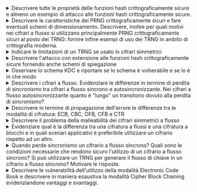 <details>
  <summary>Descrivere tutte le proprietà delle funzioni hash crittograficamente sicure e almeno un esempio di attacco alle funzioni hash crittograficamente sicure.
</summary>

  **Una funzione hash crittograficamente sicura deve soddisfare le seguenti proprietà:**  

1. **Efficienza**  
   Deve essere computazionalmente facile calcolare l’hash \( H(x) \) per ogni input \( x \) indipendentemente dalla sua lunghezza.

2. **Unidirezionalità**  
   Deve essere computazionalmente difficile risalire all’input \( x \) data solo l'impronta\( H(x) \).

3. **Resistenza debole alle collisioni**  
   Dato un input \( x \), deve essere difficile trovare un altro input \( y \ne x \) tale che \( H(y) = H(x) \).

4. **Resistenza forte alle collisioni**  
   Deve essere difficile trovare qualsiasi coppia di input distinti \( (x, y) \) tale che \( H(x) = H(y) \).

## Esempio di attacco: Birthday Attack

Il **Birthday Attack** è un attacco crittografico che sfrutta il paradosso del compleanno per trovare collisioni in una funzione hash.

- **Obiettivo**: trovare due input differenti \( x \) e \( y \) tali che \( H(x) = H(y) \).
- **Utilizzo**: può essere usato, ad esempio, per ottenere la firma digitale su un documento apparentemente innocuo e riutilizzarla su un altro documento malevolo con lo stesso hash.
- **Motivazione**: la probabilità di collisione aumenta con il numero di tentativi effettuati, rendendo questo attacco efficace per funzioni hash con output troppo corto.

</details>

<details>
  <summary>Descrivere le caratteristiche dei PRNG crittograficamente sicuri e fare eventuali schemi di dimensionamento. Descrivere, inoltre per quali motivi nei cifrari a flusso si utilizzano principalmente PRNG crittograficamente sicuri al posto dei TRNG: fornire infine esempi di uso dei TRNG in ambito di crittografia moderna.
</summary>

**I PRNG** crittograficamente sicuri devono avere le seguenti caratteristiche:

  **Casualità dei bit di uscita:** che si verifica sottoponendo l’uscita ad una serie di test statistici previsti dallo standard FIPS 140-2
**Imprevedibilità dei bit di uscita:** che si verifica sottoponendo l’uscita del componente al test next-bit che considera L bit e a partire da essi verifica se esiste un protocollo polinomiale in grado di predire con una probabilità maggiore di 0.5 il bit (L+1)-esimo.
**Indeducibilità del seme:** Deve essere computazionalmente infattibile per un intrusore riuscire a risalire ai bit precedenti fino al seme iniziale. Questa caratteristica è garantita dall’utilizzo di una funzione unidirezionale al posto o della funzione G di calcolo dello stato futuro, o della funzione F di uscita, dell’automa a stati finiti con cui è implementato il PRNG crittografico.
4
Per garantire sicurezza, la lunghezza del seed deve essere almeno pari al livello di sicurezza desiderato. Esempio:

Sicurezza a 128 bit ⇒ seed di almeno 128 bit.

Sicurezza a 256 bit ⇒ seed di almeno 256 bit.

Nei **cifrari a flusso** si utilizzano principalmente PRNG crittograficamente sicuri al posto dei TRNG perché questi ultimi hanno un grosso limite legato alla frequenza di generazione. La maggior parte degli scenari applicativi richiede una frequenza molto alta di generazione di chiave che il TRNG non può garantire, perché quest’ultimo estrae bit casuali da fenomeni fisici che non si verificano in base alle nostre esigenze. Un secondo motivo è legato alla non riproducibilità del flusso di uscita che caratterizza i TRNG e che è fondamentale ai fini dell’implementazione di un cifrario a flusso.
**Esempi di utilizzo** di TRNG in ambito della crittografia moderna sono tutti i componenti crittografici che richiedono un seed iniziale casuale, imprevedibile e indeducibile come appunto i PRNG crittograficamente sicuri, oppure una chiave segreta che necessariamente deve essere generata in modo da essere casuale, imprevedibile e indeducibile, come le funzioni di Encryption.

</details>
<details>
<summary>Indicare le limitazioni di un TRNG se usato in cifrari simmetrici</summary>

  **Le limitazioni nell’uso di un TRNG** per implementare un cifrario simmetrico si evidenziano nel caso di cifrari a flusso.
Nei cifrari a flusso non è possibile utilizzare TRNG per la generazione del flusso di chiave perché c’è un limite intrinseco legato alla frequenza di generazione. La maggior parte degli scenari applicativi richiede una frequenza molto alta di generazione di chiave che il TRNG non può garantire, perché quest’ultimo estrae bit casuali da fenomeni fisici che non si verificano in base alle nostre esigenze. Un secondo motivo è legato alla non riproducibilità del flusso di uscita che caratterizza i TRNG e che è fondamentale ai fini dell’implementazione di un cifrario a flusso.

</details>

<details>
<summary>Descrivere l'attacco con estensione alle funzioni hash crittograficamente sicure fornendo anche schemi di spiegazione</summary>

  **L’attacco con estensione della lunghezza del messaggio (length extension attack)** colpisce tutte quelle situazioni in cui una funzione hash crittograficamente sicura viene implementata secondo lo schema di compressione iterata, caratteristico di algoritmi come MD5, SHA-1 e SHA-2. Questo schema, pur garantendo efficienza e modularità, introduce una vulnerabilità strutturale sfruttabile in particolari condizioni d’uso, in particolare quando la funzione hash viene impiegata per generare un codice di autenticazione (MAC) del tipo H(s || m), dove s è un segreto condiviso tra il mittente e il destinatario, e m è il messaggio da autenticare.

In questo contesto, un attaccante che riesca a ottenere l’impronta H(s || m) pur senza conoscere il valore del segreto s, può sfruttare le caratteristiche iterative della funzione hash per costruire un nuovo messaggio m* = m || padding || m′ e calcolarne un hash valido H(s || m || padding || m′), dove m′ è un’estensione arbitraria scelta dall’attaccante. Il principio chiave dell’attacco è che l’hash H(s || m) rappresenta lo stato intermedio della funzione di compressione subito dopo l’elaborazione di s || m. Utilizzando questo stato come punto di partenza, l’attaccante può continuare la computazione dell’hash in modo coerente, come se fosse stato il mittente legittimo.

L’unica difficoltà per l’attaccante sta nell’indovinare la lunghezza di s, necessaria per calcolare correttamente il padding. Tuttavia, se s è di lunghezza nota o prevedibile (ad esempio una chiave fissa di 16 o 32 byte), questa operazione è del tutto fattibile. Una volta stimata correttamente la lunghezza, l’attaccante è in grado di riprodurre il padding che la funzione hash avrebbe aggiunto automaticamente a s || m, e proseguire con i blocchi di m′ utilizzando lo stesso schema iterativo.

Anche nei casi in cui lo schema di compressione iterata includa padding alla fine del messaggio, l’attacco resta pericoloso. Questo è particolarmente vero quando il messaggio m ha forma numerica o binaria e il sistema ricevente non è in grado di distinguere tra messaggi originari e quelli estesi artificialmente, in quanto la struttura risultante m || padding || m′ può apparire semanticamente valida o indistinguibile dall’originale. In questi scenari, non è solo la funzione hash a essere vulnerabile, ma l’intero protocollo di autenticazione.

Per proteggersi da questo tipo di attacco, la contromisura più semplice ed efficace è evitare la costruzione H(s || m) e preferire invece H(m || s), invertendo l’ordine tra il messaggio e il segreto. Così facendo, l’attaccante non può più simulare la continuazione del processo hash, poiché non conosce s, che in questo caso si troverebbe alla fine e quindi sarebbe incluso in blocchi che non può costruire o modificare.

<pre>
**schema normale**
Mittente: Alice

Segreto: s
Messaggio: m

Calcolo:
  H(s || m) = HASH OUTPUT

Schema interno:

  [ IV ] ──▶ f ──▶ f ──▶ ... ──▶ f ──▶ Final ──▶ H(s || m)
              ▲       ▲              ▲
             s_1     m_1          padding

             
**lenght extension attack**
Attaccante:

Conosce: m, H(s || m)
Non conosce: s

Obiettivo: costruire m* = m || padding || m′ e ottenere H(s || m || padding || m′)

Strategia:
  1. Usa H(s || m) come stato iniziale fittizio.
  2. Aggiunge blocchi m′ personalizzati.
  3. Continua il calcolo come se fosse legittimo.

Schema:

  [ H(s || m) ] ──▶ f ──▶ f ──▶ Final ──▶ H(s || m || padding || m′)
                      ▲       ▲
                   m′_1     m′_2 (scelti dall’attaccante)

Messaggio forgiato inviato:
  m* = m || padding || m′
  hash_falsificato = H(s || m || padding || m′)
</pre>
</details>

<details>
<summary>Osservare lo schema KDC e riportare se lo schema è vulnerabile e se lo è in che modo</summary>
 
  **Lo schema di implementazione di questo centro di distribuzione delle chiavi**, così com’è, non è vulnerabile nel senso della **riservatezza** a patto che:
Il database in cui T custodisce le master key **Ka** e **Kb** sia assolutamente protetto, e inoltre **Ka** e **Kb** devono essere impossibili da dedurre, intercettare o indovinare.
I numeri random **Ra** ed **Rb** devono essere assolutamente causali, imprevedibili e indeducibili (altrimenti il protocollo sarebbe vulnerabile nella fase in cui le parti si identificano tra di loro)
La chiave di sessione k deve essere casuale, imprevedibile e indeducibile.
Fatte queste ipotesi il protocollo è robusto dal punto di vista della riservatezza ma non dell’integrità. Un intrusore è sempre in grado di modificare i messaggi a caso e questo può causare un Denial of Service (DoS) perché le parti non riusciranno a cifrare e decifrare correttamente, dunque la sessione sarà invalidata.

Con la presenza dei passaggi 4 e 5 un attacco con replica al passaggio 3 sarebbe evitato solo nel modello di minaccia in cui l’intrusore fosse in grado di avviare un attacco attivo sul canale che interconnette A e B, ma non conosca completamente la chiave di sessione k o ne abbia una conoscenza solo parziale.

Se consideriamo il modello di minaccia più sfortunato in cui l’attaccante sia riuscito a decifrare la chiave di sessione K, l’attacco con replica al passaggio 3 avrebbe successo. L’intrusore potrebbe avviare una comunicazione con B facendo partire il protocollo direttamente al passaggio 3 grazie al messaggio precedentemente intercettato. Grazie alla conoscenza di K potrebbe quindi impersonificare A rispondendo correttamente alla sfida al passaggio 5 e da quel momento catturare ogni informazione inviata successivamente.
Sarebbe stato possibile evitare questo attacco solo con una precauzione molto costosa, ovvero quella di far tenere traccia a B di tutte le chiavi di sessione precedentemente utilizzate, in modo da rivelare l’attacco, ma nello schema proposto non è previsto.
È prevista tuttavia una soluzione parziale a questa vulnerabilità visto che KDC attribuisce un tempo di vita limitato alle chiavi di sessione.

</details>
<details>
  <summary>Descrivere i cifrari a flusso. Evidenziare le differenze in termine di perdita di sincronismo tra cifrari a flusso sincrono e autosincronizzante. Nei cifrari a flusso autosincronizzante quanto è "lungo" un transitorio dovuto alla perdita di sincronismo?</summary>
  
 **sono algoritmi crittografici simmetrici** che operano trasformando il testo in chiaro un bit o un byte alla volta, invece che in blocchi fissi come nei cifrari a blocchi. Funzionano generando un flusso di bit pseudocasuali, detto keystream, a partire da una chiave segreta e da un eventuale vettore di inizializzazione. Questo flusso viene poi combinato con il testo in chiaro mediante un'operazione XOR, ottenendo così il testo cifrato. La stessa operazione, applicata al testo cifrato e al medesimo keystream, consente di recuperare il testo originale. Il punto di forza dei cifrari a flusso è l’efficienza: sono estremamente veloci e leggeri, rendendoli particolarmente adatti alla cifratura in tempo reale di flussi di dati continui come audio o video. Tuttavia, la loro sicurezza dipende in modo critico dal fatto che il keystream non venga mai riutilizzato con la stessa chiave, altrimenti diventano vulnerabili ad attacchi crittanalitici.

Un’interferenza attiva sul canale, come la modifica, la cancellazione o l’inserimento di bit, può provocare perdita di sincronismo. Nei cifrari a flusso sincroni, in cui il keystream dipende unicamente dalla chiave segreta e non dai dati trasmessi, la perdita o l’inserimento di un singolo bit compromette definitivamente la sincronizzazione tra le parti. Da quel momento in poi, la decifrazione produrrà risultati errati per tutto il messaggio successivo. Tuttavia, un errore isolato, come la modifica di un singolo bit durante la trasmissione, non compromette il sincronismo: l’errore resta confinato a quel bit e non si propaga oltre.

Nei cifrari a flusso autosincronizzanti, invece, il keystream è calcolato in funzione di una finestra dei bit precedenti del testo cifrato, solitamente gestita tramite uno shift register. In questo caso, ogni bit del keystream dipende da un numero fisso di bit cifrati precedenti (es. gli ultimi n bit). Di conseguenza, qualunque tipo di attacco attivo sul canale — che sia modifica, cancellazione o inserimento di bit — provoca una perdita temporanea di sincronismo, ma questa si auto-corregge dopo l’elaborazione di n bit corretti. Il periodo in cui il ricevente produce output errato a causa della perdita di sincronizzazione è detto transitorio, e ha una durata esattamente pari alla lunghezza dello shift register usato, cioè n bit. Superato questo intervallo, la corretta sincronizzazione viene ripristinata automaticamente, rendendo i cifrari autosincronizzanti più resilienti alla corruzione del canale rispetto ai cifrari sincroni.
</details>

<details>
  <summary>Descrivere in termine di propagazione dell'errore le differenze tra le modalità di cifratura: ECB, CBC, OFB, CFB e CTR
</summary>
  
  **La modalità ECB (Electronic Codebook)** è la più semplice e intuitiva: ogni blocco del testo in chiaro viene cifrato indipendentemente dagli altri usando la stessa chiave. Questo approccio ha il vantaggio della semplicità e della possibilità di cifrare e decifrare i blocchi in parallelo, ma è considerato insicuro perché blocchi identici producono blocchi cifrati identici, rivelando pattern nel messaggio. Dal punto di vista della propagazione dell’errore, se un blocco del testo cifrato viene corrotto, solo il blocco corrispondente del testo in chiaro risulterà errato in fase di decifrazione; non ci sono effetti sugli altri blocchi. Come descritto nel testo, l'errore non si propaga oltre il blocco alterato.
  **La modalità CBC (Cipher Block Chaining)** introduce una dipendenza tra i blocchi: ogni blocco in chiaro viene XORato con il blocco cifrato precedente prima della cifratura. Il primo blocco viene XORato con un vettore di inizializzazione (IV). Questo schema offre una sicurezza maggiore rispetto a ECB in quanto maschera la ripetizione dei dati, ma comporta una propagazione dell’errore più ampia: un errore in un blocco cifrato compromette completamente il blocco in chiaro corrispondente, e produce un errore parziale nel blocco successivo, poiché viene utilizzato un valore decifrato (alterato) come input del prossimo XOR. Questa struttura a pipeline provoca propagazione dell'errore.
  **La modalità CFB (Cipher Feedback)** converte un cifratore a blocchi in un cifratore a flusso autosincronizzante. In essa, il blocco cifrato precedente (o l’IV all’inizio) viene cifrato, e il risultato è XORato con il blocco di testo in chiaro per ottenere il cifrato. In questa configurazione, un errore in un bit del testo cifrato produce un errore nello stesso bit del blocco di testo in chiaro corrispondente, e l’intero blocco successivo risulterà errato perché si utilizza il blocco cifrato corrotto come input per il passo successivo. Anche in CFB, quindi, l’errore si propaga su due blocchi, ma in modo diverso da CBC: l'errore dura "solamente" un transitorio (di lunghezza definita dalla lunghezza degli shift register); decisamente non l'ideale per un canale rumoroso.
  L**a modalità OFB** ci ricorda un cifrario a flusso sincrono. Essendoci una retroazione del flusso di chiave e non del cifrato la modifica di un bit del cifrato impatta solo sulla decodifica di quel bit, e non su tutto il flusso di dati. Quindi rispetto alla modifica dei bit di cifrato non si ha propagazione dell’errore e questo rende la modalità OFB più indicata della modalità CFB nei casi di canali rumorosi. La cancellazione o l’iniezione di bit nel cifrato invece provocano una perdita di sincronismo definitiva.
Infine, **la modalità CTR (Counter Mode)** impiega un contatore che viene cifrato a ogni passo per generare un keystream indipendente dal testo in chiaro o cifrato. Ogni blocco del messaggio viene quindi XORato con il blocco corrispondente del keystream; situazione analoga a **OFB**.
</details>


<details>
  <summary>
    Descrivere il problema della malleabilità dei cifrari simmetrici a flusso
  </summary>
  
  **I cifrari simmetrici a flusso** eseguono l’operazione di cifratura e decifrazione per mezzo di una somma modulo 2 tra il messaggio in chiaro e un flusso di chiave. Il problema della malleabilità è una vulnerabilità insita in questo schema e nelle proprietà dell’operazione di XOR e consiste nella possibilità, sotto opportune ipotesi non comuni ma comunque possibili, dell’intrusore nel modificare il cifrato in maniera tale da avere a valle dell’operazione di decifrazione un effetto da lui voluto.
Le ipotesi sono che l’intrusore sia in grado di effettuare degli attacchi attivi sul canale di comunicazione e che abbia delle conoscenze pregresse sul contenuto del messaggio che sorgente e destinazione legittime si scambiano. In questi casi, se ci troviamo in uno scenario in cui il messaggio cifrato è fortemente strutturato, e l’intrusore è a conoscenza di questa struttura, il pericolo a fronte di un attacco che sfrutta la malleabilità è particolarmente concreto.
Supponiamo che, ad esempio, il messaggio strutturato sia un messaggio in cui il primo campo è sempre il mittente, che chiamiamo Mit1; dunque, i primi bit del cifrato si riferiscano al mittente legittimo rappresentato in forma esadecimale. Se l’intrusore sa a chi è destinato un messaggio, quindi è a conoscenza di Mit1, senza conoscere nulla sulla chiave potrebbe addirittura modificare il campo mittente con un mittente arbitrario di sua scelta Mit2. Gli basterà modificare quei bit di cifrato sommandoli modulo 2 con Mit1 XOR Mit2.

Se indichiamo con K i bit di chiave che cifrano i bit relativi alla rappresentazione esadecimale del campo mittente, avremo in fase di decifrazione un messaggio così composto: Mit1 XOR K XOR Mit1 XOR Mit2 XOR K.
Dal momento che per le proprietà dello XOR i termini uguali si elidono, il risultato sarà che il destinatario decifrerà un messaggio in cui il campo mittente ha la rappresentazione esadecimale di Mit2, il mittente scelto dall’attaccante.

</details>

<details>
  <summary>Evidenziare qual è la differenza tra una cifratura a flussi e una cifratura a blocchi e in quali scenari applicativi è preferibile utilizzare un cifrario rispetto ad un altro.
</summary>
  
  **I cifrari a flusso** si ispirano al cifrario perfetto della crittografia classica denominato One Time Pad e prevedono che uno o pochi bit alla volta del messaggio in chiaro siano sommati modulo due con un flusso di chiave opportunamente generato. Lo scenario applicativo in cui è preferibile utilizzare i cifrari a flusso è quello di trasmissione di dati orientata al flusso, come applicazioni web, telefonia, ecc., perché per come è implementato non introduce rallentamenti; quindi, tipicamente risulta più veloce di un cifrario a blocchi.
I cifrari a blocchi in linea generale si ispirano ai cifrari poligrafici composti della Teoria di Shannon secondo cui, per rendere sicuro ai fini della riservatezza un cifrario che non è perfetto, bisogna eseguire iterativamente operazioni di trasposizione e sostituzione su blocchi di messaggio in chiaro, al fine di ottenere confusione e diffusione. Quindi i cifrari a blocchi prevedono che il messaggio in chiaro sia suddiviso in blocchi di grandezza variabile a seconda della modalità di cifratura. Gli scenari in cui è preferibile utilizzare questi cifrari sono applicazioni asincrone, store and forward, come di protezione di file, pacchetti, strutture dati, posta elettronica, perché è più facile impiegare correttamente un cifrario a blocchi rispetto a un cifrario a flusso, e comunque, un cifrario a blocchi usato scorrettamente risulta comunque più sicuro di un cifrario a flusso usato scorrettamente.

</details>


<details>
  <summary>
    Quando perde sincronismo un cifrario a flusso sincrono? Quali sono le condizioni necessarie che rendono sicuro l'utilizzo di un cifrario a flusso sincrono? Si può utilizzare un TRNG per generare il flusso di chiave in un cifrario a flusso sincrono? Motivare le risposte.
  </summary>
  
  **Un cifrario a flusso sincrono** perde sincronismo quando sul canale di trasmissione viene effettuato un attacco attivo che provoca la cancellazione di un bit o l’iniezione di un bit fake sul flusso del cifrato. Da quel momento in poi si verifica una perdita di sincronismo definitiva tra sorgente e destinazione e la decifrazione non avviene più correttamente. Questo perché, nei due casi sopra citati, la conseguenza dell’attacco sarà una non corrispondenza tra l’i-esimo bit del messaggio in chiaro e l’i-esimo bit del flusso di chiave, condizione necessaria per una corretta decifrazione.
La generazione del flusso di chiave usato nei cifrari a flusso deve essere assolutamente casuale, imprevedibile, indeducibile e usata una volta sola.
Un TRNG non può essere utilizzato per generare un flusso di chiavi per due motivi:

* Per sua natura non permette riproducibilità del flusso di chiave, e questo è fondamentale nei cifrari a flusso in cui è necessario avere lo stesso flusso di chiave lato sorgente e lato destinazione.
* Per sua natura il TRNG non può garantire un’elevata frequenza di generazione, in quanto la sequenza di bit casuali viene estratta da un processo di campionamento, filtraggio e post-produzione di fenomeni naturali che non possono verificarsi in base alle nostre esigenze.

</details>

<details>
  <summary>
    Descrivere le vulnerabilità dell'utilizzo della modalità Electronic Code Book e descrivere in maniera esaustiva la modalità Cipher Block Chaining evidenziandone vantaggi e svantaggi.
  </summary>
  
  **La modalità di cifratura ECB** prevede che ogni blocco di testo in chiaro sia cifrato in maniera indipendente e totalmente scollegata dagli altri blocchi. Questo provoca un forte determinismo perché l’uscita non sarà veramente aleatoria; basti pensare che a blocchi di testo in chiaro identici corrisponderanno blocchi di cifrato identici. In questo modo viene violato un principio cardine della riservatezza, ovvero quello secondo cui un intrusore dall’osservazione del canale non deve poter imparare nulla di più di ciò che conosceva prima. Se si utilizza la modalità ECB per cifrare due volte lo stesso messaggio, a un intrusore basta osservare il canale per capire subito che è stato inviato per due volte lo stesso messaggio, quindi la riservatezza non è garantita. Dunque, la modalità ECB non è in grado di nascondere certe caratteristiche del testo in chiaro e, come avviene in questi casi, un crittoanalista esperto dalla sola analisi del cifrato ci potrà dedurre molte informazion

**La modalità CBC** prevede che ogni blocco di testo cifrato dipenda da tutti i blocchi precedenti di testo in chiaro. La struttura è una pipeline in cui ogni blocco di testo in chiaro, prima di essere cifrato con una trasformazione di encryption che ha la chiave segreta di cifratura k uguale per tutti i blocchi, viene sommato modulo 2 con il blocco cifrato ottenuto al passo precedente. In questo modo si elimina quel determinismo che si ha nella modalità ECB. Per evitare all’intrusore di capire se sono stati cifrati due blocchi uguali o con la stessa intestazione, il blocco di testo in chiaro, prima della cifratura, viene sommato modulo 2 con un vettore di inizializzazione non segreto, ma che deve essere invece casuale, imprevedibile e usato una e una sola volta. L’ultimo blocco di cifrato inoltre viene riempito secondo opportune tecniche di padding.

**I vantaggi** della modalità CBC sono:
* Aleatorietà dell’uscita, a patto che il vettore di inizializzazione sia casuale, imprevedibile e usato una e una sola volta.
  
**Gli svantaggi** sono:
* La struttura a pipeline impedisce il processamento in parallelo dei singoli blocchi, quindi efficienza minore rispetto alla modalità ECB
* Il padding introduce un overhead (anche EBC ha il padding, è un malus ma non è un peggioramento rispetto a ECB)
* Se viene meno l’integrità di un blocco di cifrato l’errore si propaga anche sui blocchi successivi
* In fase di decifrazione viene usata la funzione inversa D, quindi in caso di implementazione hardware non può essere utilizzatolo lo stesso componente per la stazione trasmittente e quella ricevente.

</details>

